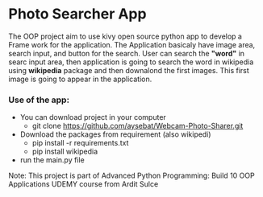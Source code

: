 # Photo Searcher App
The OOP project aim to use kivy open source python app to develop a Frame work for the application. 
The Application basicaly have image  area, search input, and button for the search. User can search the
**"word"** in searc input area, then application is going to search the word in wikipedia using **wikipedia** package
and then downalond the first images. This first image is going to appear in the application.


### Use of the app: 
* You can download  project in your computer
  * git clone https://github.com/aysebat/Webcam-Photo-Sharer.git
* Download the packages from requirement (also wikipedi)
  * pip install -r requirements.txt
  * pip install wikipedia
* run the main.py file 


Note: This project is part of Advanced Python Programming: Build 10 OOP Applications UDEMY course from Ardit Sulce
